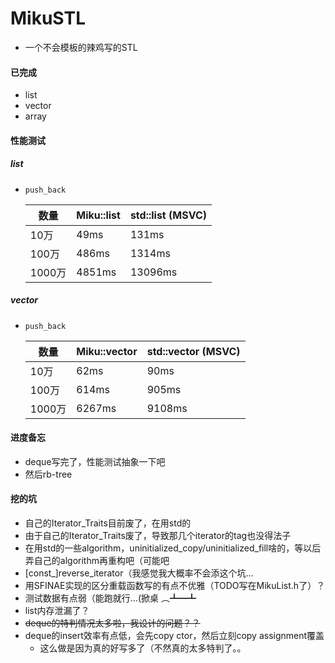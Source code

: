 # MikuSTL

* 一个不会模板的辣鸡写的STL

#### 已完成
* list
* vector
* array

#### 性能测试

##### list
* `push_back`

    数量        |  Miku::list   |    std::list (MSVC)
    ----------- | --------      |    ----------
    10万        |  49ms         | 131ms
    100万       | 486ms         | 1314ms
    1000万      | 4851ms        | 13096ms


##### vector
* `push_back`

    数量        |  Miku::vector  |    std::vector (MSVC)
    ----------- | --------      |    ----------
    10万        |  62ms         | 90ms
    100万       | 614ms         | 905ms
    1000万      | 6267ms        | 9108ms


#### 进度备忘
* deque写完了，性能测试抽象一下吧
* 然后rb-tree

#### 挖的坑
* 自己的Iterator_Traits目前废了，在用std的
* 由于自己的Iterator_Traits废了，导致那几个iterator的tag也没得法子
* 在用std的一些algorithm，uninitialized_copy/uninitialized_fill啥的，等以后弄自己的algorithm再重构吧（可能吧
* [const_]reverse_iterator（我感觉我大概率不会添这个坑...
* 用SFINAE实现的区分重载函数写的有点不优雅（TODO写在MikuList.h了）？
* 测试数据有点弱（能跑就行...(掀桌 ︵┻━┻
* list内存泄漏了？
* <del>deque的特判情况太多啦，我设计的问题？？<del>
* deque的insert效率有点低，会先copy ctor，然后立刻copy assignment覆盖
    * 这么做是因为真的好写多了（不然真的太多特判了。。